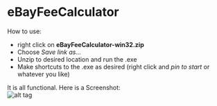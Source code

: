 # eBayFeeCalculator

How to use:  
* right click on **eBayFeeCalculator-win32.zip**  
* Choose _Save link as..._  
* Unzip to desired location and run the .exe  
* Make shortcuts to the .exe as desired (right click and _pin to start_ or whatever you like)  

It is all functional. Here is a Screenshot:  
![alt tag](https://i.imgur.com/MLtMdtD.png)

